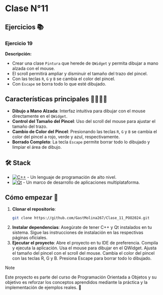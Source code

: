# Clase N°11
## Ejercicios 📚

### Ejercicio 19
**Descripción:**
- Crear una clase `Pintura` que herede de `QWidget` y permita dibujar a mano alzada con el mouse.
- El scroll permitirá ampliar y disminuir el tamaño del trazo del pincel.
- Con las teclas `R`, `G` y `B` se cambia el color del pincel.
- Con `Escape` se borra todo lo que esté dibujado.

## Características principales 🙋‍♂️🙋‍♀️

- **Dibujo a Mano Alzada**: Interfaz intuitiva para dibujar con el mouse directamente en el `QWidget`.
- **Control del Tamaño del Pincel**: Uso del scroll del mouse para ajustar el tamaño del trazo.
- **Cambio de Color del Pincel**: Presionando las teclas `R`, `G` y `B` se cambia el color del pincel a rojo, verde y azul, respectivamente.
- **Borrado Completo**: La tecla `Escape` permite borrar todo lo dibujado y limpiar el área de dibujo.

## 🛠️ Stack

- [![C++][cplusplus-badge]][cplusplus-url] - Un lenguaje de programación de alto nivel.
- [![Qt][qt-badge]][qt-url] - Un marco de desarrollo de aplicaciones multiplataforma.

[qt-url]: https://www.qt.io/
[qt-badge]: https://img.shields.io/badge/Qt-41CD52?style=for-the-badge&logo=Qt&logoColor=white
[cplusplus-url]: https://es.wikipedia.org/wiki/C%2B%2B
[cplusplus-badge]: https://img.shields.io/badge/C++-00599C?style=for-the-badge&logo=c%2B%2B&logoColor=white

## Cómo empezar 🚀

1. **Clonar el repositorio**:
   ```bash
   git clone https://github.com/GastMolina267/Clase_11_POO2024.git
2. **Instalar dependencias**:
  Asegúrate de tener C++ y Qt instalados en tu sistema.
  Sigue las instrucciones de instalación en las respectivas páginas oficiales.
3. **Ejecutar el proyecto**:
    Abre el proyecto en tu IDE de preferencia.
  Compila y ejecuta la aplicación.
  Usa el mouse para dibujar en el QWidget.
  Ajusta el tamaño del pincel con el scroll del mouse.
  Cambia el color del pincel con las teclas R, G y B.
  Presiona Escape para borrar todo lo dibujado.
>[!NOTE]
>Este proyecto es parte del curso de Programación Orientada a Objetos y su objetivo es reforzar los conceptos aprendidos mediante la práctica y la implementación de ejemplos reales. 🤝
